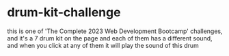 # drum-kit-challenge
this is one of 'The Complete 2023 Web Development Bootcamp' challenges, and it's a 7 drum kit on the page and each of them has a different sound, and when you click at any of them it will play the sound of this drum
